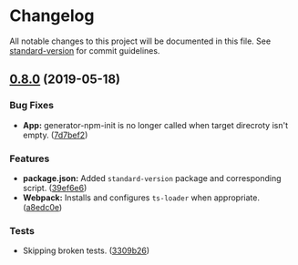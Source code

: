 # Changelog

All notable changes to this project will be documented in this file. See [standard-version](https://github.com/conventional-changelog/standard-version) for commit guidelines.

## [0.8.0](https://github.com/sbrow/generator-npm-package/compare/v0.7.0...v0.8.0) (2019-05-18)


### Bug Fixes

* **App:** generator-npm-init is no longer called when target direcroty isn't empty. ([7d7bef2](https://github.com/sbrow/generator-npm-package/commit/7d7bef2))


### Features

* **package.json:** Added `standard-version` package and corresponding script. ([39ef6e6](https://github.com/sbrow/generator-npm-package/commit/39ef6e6))
* **Webpack:** Installs and configures `ts-loader` when appropriate. ([a8edc0e](https://github.com/sbrow/generator-npm-package/commit/a8edc0e))


### Tests

* Skipping broken tests. ([3309b26](https://github.com/sbrow/generator-npm-package/commit/3309b26))